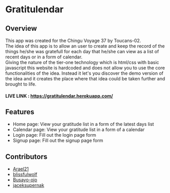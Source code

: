 # Gratitulendar

## Overview

This app was created for the Chingu Voyage 37 by Toucans-02.<br>
The idea of this app is to allow an user to create and keep the record of the things he/she was gratefull for each day that he/she can view as a list of recent days or in a form of calendar.<br>
Giving the nature of the tier-one technology which is html/css with basic javascript this website is hardcoded and does not allow you to use the core functionalities of the idea. Instead it let's you discover the demo version of the idea and it creates the place where that idea could be taken further and brought to life.

#### LIVE LINK : https://gratitulendar.herokuapp.com/

## Features

- Home page: View your gratitude list in a form of the latest days list
- Calendar page: View your gratitude list in a form of a calendar
- Login page: Fill out the login page form
- Signup page: Fill out the signup page form

## Contributors

- [Arael21](https://github.com/Arael21)
- [blissfulwolf](https://github.com/blissfulwolf)
- [Busayo-ojo](https://github.com/Busayo-ojo)
- [jaceksupernak](https://github.com/jaceksupernak)
